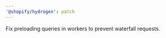 ```yaml
---
'@shopify/hydrogen': patch
---
```


Fix preloading queries in workers to prevent waterfall requests.
